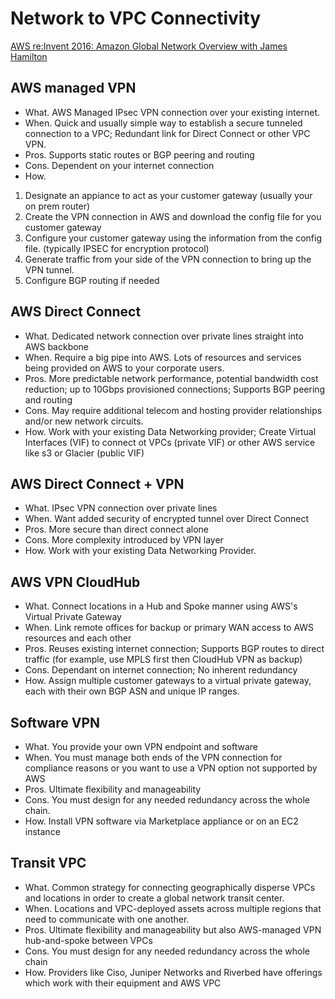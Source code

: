 # Network to VPC Connectivity #
[AWS re:Invent 2016: Amazon Global Network Overview with James Hamilton](https://www.youtube.com/watch?v=uj7Ting6Ckk&ab_channel=AmazonWebServices)

## AWS managed VPN ##
- What.  AWS Managed IPsec VPN connection over your existing internet.
- When. Quick and usually simple way to establish a secure tunneled connection to a VPC; Redundant link for Direct Connect or other VPC VPN.
- Pros.  Supports static routes or BGP peering and routing
- Cons.  Dependent on your internet connection
- How. 
1. Designate an appiance to act as your customer gateway (usually your on prem router)
2. Create the VPN connection in AWS and download the config file for you customer gateway
3. Configure your customer gateway using the information from the config file. (typically IPSEC for encryption protocol)
4. Generate traffic from your side of the VPN connection to bring up the VPN tunnel.
5. Configure BGP routing if needed
## AWS Direct Connect ##
- What. Dedicated network connection over private lines straight into AWS backbone
- When. Require a big pipe into AWS.  Lots of resources and services being provided on AWS to your corporate users.
- Pros. More predictable network performance, potential bandwidth cost reduction; up to 10Gbps provisioned connections; Supports BGP peering and routing
- Cons. May require additional telecom and hosting provider relationships and/or new network circuits.
- How. Work with your existing Data Networking provider; Create Virtual Interfaces (VIF) to connect ot VPCs  (private VIF) or other AWS service like s3 or Glacier (public VIF) 
## AWS Direct Connect + VPN ##
- What. IPsec VPN connection over private lines
- When. Want added security of encrypted tunnel over Direct Connect
- Pros. More secure than direct connect alone
- Cons. More complexity introduced by VPN layer
- How. Work with your existing Data Networking Provider.
## AWS VPN CloudHub ##
- What. Connect locations in a Hub and Spoke manner using AWS's Virtual Private Gateway
- When.  Link remote offices for backup or primary WAN access to AWS resources and each other
- Pros. Reuses existing internet connection; Supports BGP routes to direct traffic (for example, use MPLS first then CloudHub VPN as backup)
- Cons. Dependant on internet connection; No inherent redundancy
- How. Assign multiple customer gateways to a virtual private gateway, each with their own BGP ASN and unique IP ranges.
## Software VPN ##
- What. You provide your own VPN endpoint and software
- When. You must manage both ends of the VPN connection for compliance reasons or you want to use a VPN option not supported by AWS
- Pros. Ultimate flexibility and manageability
- Cons. You must design for any needed redundancy across the whole chain.
- How. Install VPN software via Marketplace appliance or on an EC2 instance
## Transit VPC ##
- What. Common strategy for connecting geographically disperse VPCs and locations in order to create a global network transit center.
- When.  Locations and VPC-deployed assets across multiple regions that need to communicate with one another.
- Pros. Ultimate flexibility and manageability but also AWS-managed VPN hub-and-spoke between VPCs
- Cons. You must design for any needed redundancy across the whole chain
- How. Providers like Ciso, Juniper Networks and Riverbed have offerings  which work with their equipment and AWS VPC
